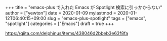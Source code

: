 +++
title = "emacs-plus で入れた Emacs が Spotlight 検索に引っかからない"
author = ["yewton"]
date = 2020-01-09
mylastmod = 2020-01-12T06:40:15+09:00
slug = "emacs-plus-spotlight"
tags = ["emacs", "spotlight"]
categories = ["Emacs"]
draft = true
+++

<https://qiita.com/delphinus/items/438046d2bbeb3e63f8fa>
